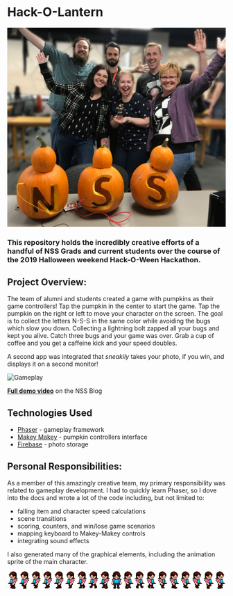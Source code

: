 # Hack-O-Lantern

![ERD](src/assets/teamphoto.jpg)

### This repository holds the incredibly creative efforts of a handful of NSS Grads and current students over the course of the 2019 Halloween weekend Hack-O-Ween Hackathon.

## Project Overview:

The team of alumni and students created a game with pumpkins as their game controllers! Tap the pumpkin in the center to start the game. Tap the pumpkin on the right or left to move your character on the screen. The goal is to collect the letters N-S-S in the same color while avoiding the bugs which slow you down. Collecting a lightning bolt zapped all your bugs and kept you alive. Catch three bugs and your game was over. Grab a cup of coffee and you get a caffeine kick and your speed doubles.

A second app was integrated that _sneakily_ takes your photo, if you win, and displays it on a second monitor!

![Gameplay](src/assets/hackolantern.gif)

[**Full demo video**](https://learn.nashvillesoftwareschool.com/blog/2019/10/31/hack-tastic-hack-o-ween-hackathon) on the NSS Blog

## Technologies Used

- [Phaser](https://phaser.io/) - gameplay framework
- [Makey Makey](https://makeymakey.com/) - pumpkin controllers interface
- [Firebase](https://firebase.google.com/) - photo storage

## Personal Responsibilities:

As a member of this amazingly creative team, my primary responsibility was related to gameplay development. I had to quickly learn Phaser, so I dove into the docs and wrote a lot of the code including, but not limited to:

- falling item and character speed calculations
- scene transitions
- scoring, counters, and win/lose game scenarios
- mapping keyboard to Makey-Makey controls
- integrating sound effects

I also generated many of the graphical elements, including the animation sprite of the main character.

![Character Sprite](src/assets/sprite-girl.png)
